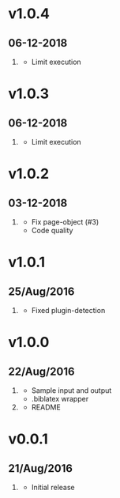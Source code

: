 # v1.0.4
## 06-12-2018

1. [](#bugfix)
    * Limit execution

# v1.0.3
## 06-12-2018

1. [](#bugfix)
    * Limit execution

# v1.0.2
## 03-12-2018

1. [](#improved)
    * Fix page-object (#3)
    * Code quality

# v1.0.1
## 25/Aug/2016

1. [](#improved)
    * Fixed plugin-detection

# v1.0.0
## 22/Aug/2016

1. [](#new)
    * Sample input and output
    * .biblatex wrapper
2. [](#improved)
    * README

# v0.0.1
## 21/Aug/2016

1. [](#new)
    * Initial release
